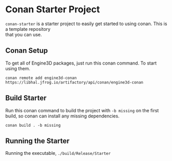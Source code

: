 # Conan Starter Project

`conan-starter` is a starter project to easily get started to using conan. This is a template repository \
that you can use.

## Conan Setup

To get all of Engine3D packages, just run this conan command. To start using them.

```
conan remote add engine3d-conan https://libhal.jfrog.io/artifactory/api/conan/engine3d-conan
```

## Build Starter

Run this conan command to build the project with `-b missing` on the first build, so conan can install any missing dependencies.

```
conan build . -b missing
```

## Running the Starter

Running the executable, `./build/Release/Starter`
